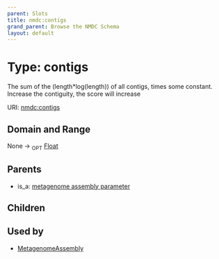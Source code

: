 ```yaml
---
parent: Slots
title: nmdc:contigs
grand_parent: Browse the NMDC Schema
layout: default
---
```


# Type: contigs


The sum of the (length*log(length)) of all contigs, times some constant.  Increase the contiguity, the score will increase

URI: [nmdc:contigs](https://microbiomedata/meta/contigs)

## Domain and Range

None ->  <sub>OPT</sub> [Float](types/Float.md)

## Parents

 *  is_a: [metagenome assembly parameter](metagenome_assembly_parameter.md)

## Children


## Used by

 * [MetagenomeAssembly](MetagenomeAssembly.md)
